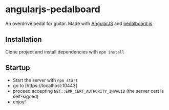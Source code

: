 # angularjs-pedalboard
An overdrive pedal for guitar. Made with [AngularJS](https://angularjs.org/) and [pedalboard.js](https://dashersw.github.io/pedalboard.js/)

## Installation
Clone project and install dependencies with `npm install`

## Startup
* Start the server with `npm start`
* go to [https://localhost:10443]
* proceed accepting `NET::ERR_CERT_AUTHORITY_INVALID` (the server cert is self-signed)
* enjoy!
